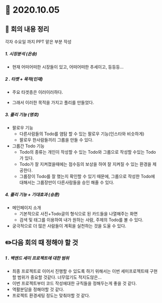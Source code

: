 # 📆 2020.10.05

## 📝 회의 내용 정리

각자 수요일 까지 PPT 맡은 부분 작성

##### 1. 시장분석 (은송)

* 현재 어떠어떠한 시장들이 있고, 어떠어떠한 추세이고, 등등등...

##### 2 . 타켓 + 목적(민재)

* 주요 타겟층은 이러이러하다.

* 그래서 이러한 목적을 가지고 플리를 만들었다.

##### 3. 플리 기능 (명호)

* 팔로우 기능
  * 다른사람들의 Todo를 염탐 할 수 있는 팔로우 기능(인스타와 비슷하게)
  * 팔로우 한사람들끼리 그룹을 만들 수 있다.
* 그룹간 Todo 기능
  * Todo의 종류는 개인이 작성할 수 있는 Todo와 그룹으로 작성할 수있는 Todo가 있다.
  * Todo가 잘 지켜졌을때에는 점수등의 보상을 하여 잘 지켜질 수 있는 환경을 제공한다.
  * 그룹장이 Todo를 잘 했는지 확인할 수 있기 때문에, 그룹으로 작성한 Todo에 대해서는 그룹장만이 다른사람들을 승인 해줄 수 있다.

##### 4. 플리 기능 + 기대효과 (승훈)

* 메인페이지 소개
  * 기본적으로 사진+Todo글의 형식으로 된 카드들을 나열해주는 화면
  * 검색 및 태그를 이용하여 내가 원하는 사람, 주제의 Todo를 볼 수 있다.
* 궁극적으로 더 많은 사람들이 계획을 실천하는 것을 도울 수 있다. 

## ✏️다음 회의 때 정해야 할 것

##### 1 . 백엔드 세미 프로젝트에 대한 범위

* 최종 프로젝트로 이어서 진행할 수 있도록 하기 위해서는 이번 세미프로젝트때 구현할 범위가 중요할 것같다. 너무많기도 적지도않은...
* 이번 프로젝트부터 코드 작성에대한 규칙들을 정해두는게 좋을 것 같다.
* 역활분담을 정해야할 것 같다.
* 프로젝트 환경세팅 정도는 맞춰야할 것 같다.